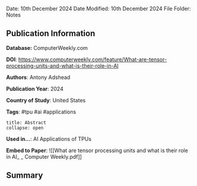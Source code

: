 Date: 10th December 2024
Date Modified: 10th December 2024
File Folder: Notes
## Publication Information

**Database:** ComputerWeekly.com

**DOI**: https://www.computerweekly.com/feature/What-are-tensor-processing-units-and-what-is-their-role-in-AI

**Authors**: Antony Adshead

**Publication Year**: 2024

**Country of Study**: United States

**Tags**: #tpu #ai #applications

```ad-abstract
title: Abstract
collapse: open

```

**Used in…**: AI Applications of TPUs

**Embed to Paper**: ![[What are tensor processing units and what is their role in AI_ _ Computer Weekly.pdf]]

## Summary


